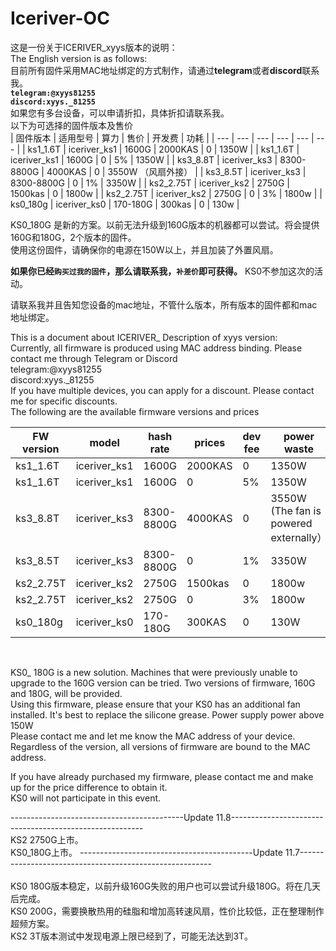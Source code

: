 # Iceriver-OC
这是一份关于ICERIVER_xyys版本的说明：<br>
The English version is as follows:<br>
目前所有固件采用MAC地址绑定的方式制作，请通过**telegram**或者**discord**联系我。<br>
**`telegram:@xyys81255`<br>**
**`discord:xyys._81255`<br>**
如果您有多台设备，可以申请折扣，具体折扣请联系我。<br>
以下为可选择的固件版本及售价<br>
| 固件版本 | 适用型号 | 算力 | 售价 | 开发费 |  功耗  |
| --- | --- | --- |  --- |  --- |  --- |
| ks1_1.6T | iceriver_ks1 | 1600G | 2000KAS | 0 | 1350W  |
| ks1_1.6T | iceriver_ks1 | 1600G | 0 | 5% | 1350W  |
| ks3_8.8T | iceriver_ks3 | 8300-8800G | 4000KAS | 0 | 3550W （风扇外接）  | 
| ks3_8.5T | iceriver_ks3 | 8300-8800G | 0 | 1% |  3350W  |
| ks2_2.75T | iceriver_ks2 | 2750G | 1500kas | 0 | 1800w  |
| ks2_2.75T | iceriver_ks2 | 2750G | 0 | 3% | 1800w  |
| ks0_180g | iceriver_ks0 | 170-180G | 300kas | 0 | 130w  |

KS0_180G 是新的方案。以前无法升级到160G版本的机器都可以尝试。将会提供160G和180G，2个版本的固件。<br>
使用这份固件，请确保你的电源在150W以上，并且加装了外置风扇。<br>

**如果你已经`购买过我的固件`，那么请联系我，`补差价`即可获得。** KS0不参加这次的活动。<br>

请联系我并且告知您设备的mac地址，不管什么版本，所有版本的固件都和mac地址绑定。<br>


This is a document about ICERIVER_ Description of xyys version:<br>
Currently, all firmware is produced using MAC address binding. Please contact me through Telegram or Discord<br>
telegram:@xyys81255<br>
discord:xyys._81255<br>
If you have multiple devices, you can apply for a discount. Please contact me for specific discounts.<br>
The following are the available firmware versions and prices<br>

| FW version | model | hash rate | prices | dev fee |  power waste  |
| --- | --- | --- |  --- |  --- |  --- |
| ks1_1.6T | iceriver_ks1 | 1600G | 2000KAS | 0 | 1350W | 
| ks1_1.6T | iceriver_ks1 | 1600G | 0 | 5% | 1350W |
| ks3_8.8T | iceriver_ks3 | 8300-8800G | 4000KAS| 0 | 3550W (The fan is powered externally） | 
| ks3_8.5T | iceriver_ks3 | 8300-8800G | 0 | 1% | 3350W |
| ks2_2.75T | iceriver_ks2 | 2750G | 1500kas | 0 | 1800w  |
| ks2_2.75T | iceriver_ks2 | 2750G | 0 | 3% | 1800w  |
| ks0_180g | iceriver_ks0 | 170-180G | 300KAS | 0 | 130W  |
<br>

KS0_ 180G is a new solution. Machines that were previously unable to upgrade to the 160G version can be tried. Two versions of firmware, 160G and 180G, will be provided.<br>
Using this firmware, please ensure that your KS0 has an additional fan installed. It's best to replace the silicone grease.
Power supply power above 150W
<br>
Please contact me and let me know the MAC address of your device. Regardless of the version, all versions of firmware are bound to the MAC address.<br>

If you have already purchased my firmware, please contact me and make up for the price difference to obtain it.<br>KS0 will not participate in this event.<br>


-------------------------------------------Update 11.8--------------------------------------------------------<br>
KS2 2750G上市。
<br>
KS0_180G上市。
-------------------------------------------Update 11.7--------------------------------------------------------<br>
<br>
KS0 180G版本稳定，以前升级160G失败的用户也可以尝试升级180G。将在几天后完成。<br>
KS0 200G，需要换散热用的硅脂和增加高转速风扇，性价比较低，正在整理制作超频方案。<br>
KS2 3T版本测试中发现电源上限已经到了，可能无法达到3T。<br>
